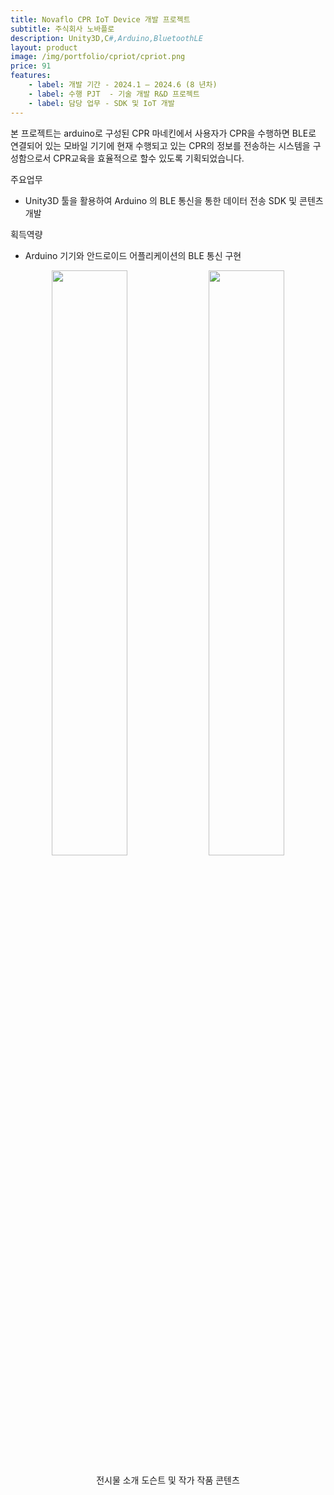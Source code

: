 ```yaml
---
title: Novaflo CPR IoT Device 개발 프로젝트
subtitle: 주식회사 노바플로
description: Unity3D,C#,Arduino,BluetoothLE
layout: product
image: /img/portfolio/cpriot/cpriot.png
price: 91
features:
    - label: 개발 기간 - 2024.1 – 2024.6 (8 년차)
    - label: 수행 PJT  - 기술 개발 R&D 프로젝트  
    - label: 담당 업무 - SDK 및 IoT 개발  
---
```


본 프로젝트는 arduino로 구성된 CPR 마네킨에서 사용자가 CPR을 수행하면 BLE로 연결되어 있는 모바일 기기에 현재 수행되고 있는 CPR의 정보를 전송하는 시스템을 구성함으로서 CPR교육을 효율적으로 할수 있도록 기획되었습니다.  

주요업무  
- Unity3D 툴을 활용하여 Arduino 의 BLE 통신을 통한 데이터 전송 SDK 및 콘텐츠 개발  
  
획득역량  
- Arduino 기기와 안드로이드 어플리케이션의 BLE 통신 구현
  
<p align="center">
<img src="/img/portfolio/obstetricsmetaverse/obstetricsmetaverse01" width="49%">
<img src="/img/portfolio/obstetricsmetaverse/obstetricsmetaverse02" width="49%">
<figcaption align="center">전시물 소개 도슨트 및 작가 작품 콘텐츠</figcaption>
</p>
<br/>
 



